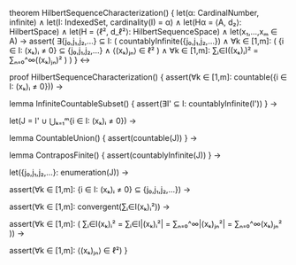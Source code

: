 theorem HilbertSequenceCharacterization() {
  let(α: CardinalNumber, infinite) ∧
  let(I: IndexedSet, cardinality(I) = α) ∧
  let(Hα = ⟨A, d₂⟩: HilbertSpace) ∧
  let(H = ⟨ℓ², d_ℓ²⟩: HilbertSequenceSpace) ∧
  let(x₁,...,xₘ ∈ A) →
  assert(
    ∃{j₀,j₁,j₂,...} ⊆ I: (
      countablyInfinite({j₀,j₁,j₂,...}) ∧
      ∀k ∈ [1,m]: (
        {i ∈ I: (xₖ)ᵢ ≠ 0} ⊆ {j₀,j₁,j₂,...} ∧
        ⟨(xₖ)ⱼₙ⟩ ∈ ℓ²
      ) ∧
      ∀k ∈ [1,m]: ∑ᵢ∈I((xₖ)ᵢ)² = ∑ₙ₌₀^∞((xₖ)ⱼₙ)²
    )
  )
} ↔

proof HilbertSequenceCharacterization() {
  assert(∀k ∈ [1,m]: countable({i ∈ I: (xₖ)ᵢ ≠ 0})) →
  
  lemma InfiniteCountableSubset() {
    assert(∃I' ⊆ I: countablyInfinite(I'))
  } →
  
  let(J = I' ∪ ⋃ₖ₌₁ᵐ{i ∈ I: (xₖ)ᵢ ≠ 0}) →
  
  lemma CountableUnion() {
    assert(countable(J))
  } →
  
  lemma ContraposFinite() {
    assert(countablyInfinite(J))
  } →
  
  let({j₀,j₁,j₂,...}: enumeration(J)) →
  
  assert(∀k ∈ [1,m]: {i ∈ I: (xₖ)ᵢ ≠ 0} ⊆ {j₀,j₁,j₂,...}) →
  
  assert(∀k ∈ [1,m]: convergent(∑ᵢ∈I(xₖ)ᵢ²)) →
  
  assert(∀k ∈ [1,m]: (
    ∑ᵢ∈I(xₖ)ᵢ² = 
    ∑ᵢ∈I|(xₖ)ᵢ²| =
    ∑ₙ₌₀^∞|(xₖ)ⱼₙ²| =
    ∑ₙ₌₀^∞(xₖ)ⱼₙ²
  )) →
  
  assert(∀k ∈ [1,m]: ⟨(xₖ)ⱼₙ⟩ ∈ ℓ²)
}